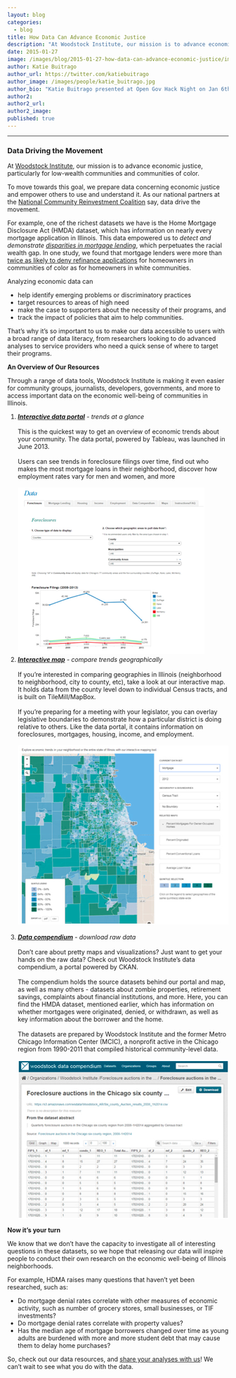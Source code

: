 ```yaml
---
layout: blog
categories: 
  - blog
title: How Data Can Advance Economic Justice
description: "At Woodstock Institute, our mission is to advance economic justice, particularly for low-wealth communities and communities of color. To move towards this goal, we prepare data concerning economic justice and empower others to use and understand it. As our national partners at the National Community Reinvestment Coalition say, data drive the movement."
date: 2015-01-27
image: /images/blog/2015-01-27-how-data-can-advance-economic-justice/img1.png
author: Katie Buitrago
author_url: https://twitter.com/katiebuitrago
author_image: /images/people/katie_buitrago.jpg
author_bio: "Katie Buitrago presented at Open Gov Hack Night on Jan 6th, 2015 with her colleague Julianna Nunez. She is the Senior Policy and Communications Associate at Woodstock Institute and a student at the Harris School of Public Policy at the University of Chicago. Katie researches and advocates to limit the negative impacts of harmful student debt, predatory payday loans, the fallout from the foreclosure crisis, and more. Thanks to grad school, she has a newfound love for Stata. You can follow her on Twitter @katiebuitrago.</p>"
author2:
author2_url:
author2_image:
published: true
---
```


<hr><h3><strong>Data Driving the Movement</strong></h3>
<p>At <span id="docs-internal-guid-3dbc3a60-29f9-5504-5508-f302360e4008"><a href="http://www.woodstockinst.org" target="_blank"><span>Woodstock Institute</span></a></span>, our mission is to advance economic justice, particularly for low-wealth communities and communities of color.</p>
<p>To move towards this goal, we prepare data concerning economic justice and empower others to use and understand it. As our national partners at the <span id="docs-internal-guid-3dbc3a60-29f9-f2c4-e25b-2905ef3c6cf2"><a href="http://www.ncrc.org/" target="_blank"><span>National Community Reinvestment Coalition</span></a></span>&nbsp;say, data drive the movement.</p>
<p><!-- more --></p>
<p>For example, one of the richest datasets we have is the Home Mortgage Disclosure Act (HMDA) dataset, which has information on nearly every mortgage application in Illinois. This data empowered us to <em>detect and demonstrate <span id="docs-internal-guid-3dbc3a60-29fa-3385-89b2-a0ad707e378b"><a href="http://www.woodstockinst.org/solr-search?terms=%22paying%20more%20for%20the%20american%20dream%22&amp;f%5b0%5d=field_article_type%3A6" target="_blank">disparities in mortgage lending</a></span></em>, which perpetuates the racial wealth gap. In one study, we found that mortgage lenders were more than <span id="docs-internal-guid-3dbc3a60-29fa-a006-71d6-90addd97a76e"><a href="http://www.woodstockinst.org/press-release/home-mortgage-lending-plummets-neighborhoods-color-national-study-exposes-possible" target="_blank"><span>twice as likely to deny refinance applications</span></a></span>&nbsp;for homeowners in communities of color as for homeowners in white communities.</p>
<p>Analyzing economic data can</p>
<ul><li><span>help identify emerging problems or discriminatory practices</span></li>
<li><span>target resources to areas of high need</span></li>
<li><span>make the case to supporters about the necessity of their programs, and</span></li>
<li><span>track the impact of policies that aim to help communities.</span></li>
</ul><p>That&rsquo;s why it&rsquo;s so important to us to make our data accessible to users with a broad range of data literacy, from researchers looking to do advanced analyses to service providers who need a quick sense of where to target their programs.</p>
<p><strong>An Overview of Our Resources</strong></p>
<p><span>Through a range of data tools, Woodstock Institute is making it even easier for community groups, journalists, developers, governments, and more to access important data on the economic well-being of communities in Illinois.</span></p>
<ol><li><em><strong><span id="docs-internal-guid-3dbc3a60-29fb-cb1f-fb8f-5b2a99ed413f"><a href="http://www.woodstockinst.org/content/foreclosure" target="_blank">Interactive data portal</a></span></strong>&nbsp;- trends at a glance<br><br></em>This is the quickest way to get an overview of economic trends about your community. The data portal, powered by Tableau, was launched in June 2013.<br><br>Users can see trends in foreclosure filings over time, find out who makes the most mortgage loans in their neighborhood, discover how employment rates vary for men and women, and more<br><br><span id="docs-internal-guid-3dbc3a60-29fc-4cce-28a2-e926da9d81fe"><span><img alt="image" height="380px;" src="/images/blog/2015-01-27-how-data-can-advance-economic-justice/img1.png" width="425px;"></span></span></li>
<li><em><strong><span id="docs-internal-guid-3dbc3a60-29fc-8084-3392-4011803b7e1d"><a href="http://www.woodstockinst.org/content/woodstock-institute-interactive-map" target="_blank">Interactive map</a></span></strong>&nbsp;- compare trends geographically<br><br></em>If you&rsquo;re interested in comparing geographies in Illinois (neighborhood to neighborhood, city to county, etc), take a look at our interactive map. It holds data from the county level down to individual Census tracts, and is built on TileMill/MapBox.<br><br>If you&rsquo;re preparing for a meeting with your legislator, you can overlay legislative boundaries to demonstrate how a particular district is doing relative to others. Like the data portal, it contains information on foreclosures, mortgages, housing, income, and employment.<br><br><span id="docs-internal-guid-3dbc3a60-29fc-bc82-15c5-0296eb2671bc"><span><img alt="image" height="408px;" src="/images/blog/2015-01-27-how-data-can-advance-economic-justice/img2.png" width="485px;"></span></span><br><br></li>
<li><em><strong><span id="docs-internal-guid-3dbc3a60-29fc-f643-6b44-b9cb1974bc43"><a href="http://compendium.woodstockinst.org/" target="_blank">Data compendium</a></span></strong>&nbsp;- download raw data<br><br></em>Don&rsquo;t care about pretty maps and visualizations? Just want to get your hands on the raw data? Check out Woodstock Institute&rsquo;s data compendium, a portal powered by CKAN.<br><br>The compendium holds the source datasets behind our portal and map, as well as many others - datasets about zombie properties, retirement savings, complaints about financial institutions, and more. Here, you can find the HMDA dataset, mentioned earlier, which has information on whether mortgages were originated, denied, or withdrawn, as well as key information about the borrower and the home.<br><br>The datasets are prepared by Woodstock Institute and the former Metro Chicago Information Center (MCIC), a nonprofit active in the Chicago region from 1990-2011 that compiled historical community-level data.<br><br><span id="docs-internal-guid-3dbc3a60-29fd-3cf7-c3e6-ea839dcc2ed4"><span><img alt="image" height="361px;" src="/images/blog/2015-01-27-how-data-can-advance-economic-justice/img3.png" width="481px;"></span></span><span><br></span></li>
</ol><p><strong>Now it&rsquo;s your turn</strong></p>
<p>We know that we don&rsquo;t have the capacity to investigate all of interesting questions in these datasets, so we hope that releasing our data will inspire people to conduct their own research on the economic well-being of Illinois neighborhoods.</p>
<p>For example, HDMA raises many questions that haven&rsquo;t yet been researched, such as:</p>
<ul><li><span>Do mortgage denial rates correlate with other measures of economic activity, such as number of grocery stores, small businesses, or TIF investments?</span></li>
<li><span>Do mortgage denial rates correlate with property values?</span></li>
<li><span>Has the median age of mortgage borrowers changed over time as young adults are burdened with more and more student debt that may cause them to delay home purchases?</span></li>
</ul><p>So, check out our data resources, and <span id="docs-internal-guid-3dbc3a60-29fd-7937-9048-e71cd81db91e"><a href="mailto:kbuitrago@woodstockinst.org"><span>share your analyses with us</span></a></span>! We can&rsquo;t wait to see what you do with the data.<br><br></p>